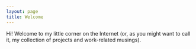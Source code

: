 ```yaml
---
layout: page
title: Welcome
---
```

Hi! Welcome to my little corner on the Internet (or, as you might want to call it, my collection of projects and work-related musings).
